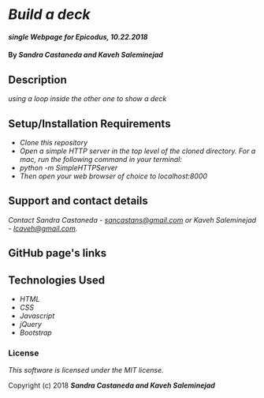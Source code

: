 # _Build a deck_

#### _single Webpage for Epicodus, 10.22.2018_

#### By _**Sandra Castaneda and Kaveh Saleminejad**_

## Description

_using a loop inside the other one to show a deck_

## Setup/Installation Requirements

* _Clone this repository_
* _Open a simple HTTP server in the top level of the cloned directory. For a mac, run the following command in your terminal:_   
* _python -m SimpleHTTPServer_
* _Then open your web browser of choice to localhost:8000_

## Support and contact details

_Contact Sandra Castaneda - sancastans@gmail.com or Kaveh Saleminejad - lcaveh@gmail.com._

## GitHub page's links

## Technologies Used

* _HTML_
* _CSS_
* _Javascript_
* _jQuery_
* _Bootstrap_

### License

*This software is licensed under the MIT license.*

Copyright (c) 2018 **_Sandra Castaneda and Kaveh Saleminejad_**
